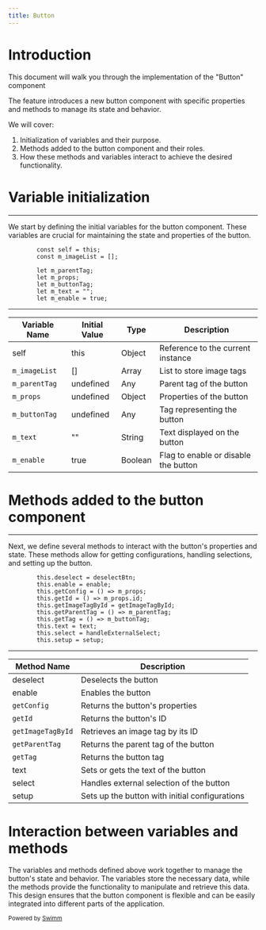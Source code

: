 ```yaml
---
title: Button
---
```

# Introduction

This document will walk you through the implementation of the "Button" component

The feature introduces a new button component with specific properties and methods to manage its state and behavior.

We will cover:

1. Initialization of variables and their purpose.
2. Methods added to the button component and their roles.
3. How these methods and variables interact to achieve the desired functionality.

# Variable initialization

<SwmSnippet path="/3dprojects/src/components/mambo-js/Button.js" line="4">

---

We start by defining the initial variables for the button component. These variables are crucial for maintaining the state and properties of the button.

```
		const self = this;
		const m_imageList = [];

		let m_parentTag;
		let m_props;
		let m_buttonTag;
		let m_text = "";
		let m_enable = true;
```

---

</SwmSnippet>

| Variable Name                                                                                                                           | Initial Value | Type    | Description                          |
| --------------------------------------------------------------------------------------------------------------------------------------- | ------------- | ------- | ------------------------------------ |
| self                                                                                                                                    | this          | Object  | Reference to the current instance    |
| <SwmToken path="/3dprojects/src/components/mambo-js/Button.js" pos="5:3:3" line-data="		const m_imageList = [];">`m_imageList`</SwmToken> | \[\]          | Array   | List to store image tags             |
| <SwmToken path="/3dprojects/src/components/mambo-js/Button.js" pos="7:3:3" line-data="		let m_parentTag;">`m_parentTag`</SwmToken>        | undefined     | Any     | Parent tag of the button             |
| <SwmToken path="/3dprojects/src/components/mambo-js/Button.js" pos="8:3:3" line-data="		let m_props;">`m_props`</SwmToken>                | undefined     | Object  | Properties of the button             |
| <SwmToken path="/3dprojects/src/components/mambo-js/Button.js" pos="9:3:3" line-data="		let m_buttonTag;">`m_buttonTag`</SwmToken>        | undefined     | Any     | Tag representing the button          |
| <SwmToken path="/3dprojects/src/components/mambo-js/Button.js" pos="10:3:3" line-data="		let m_text = &quot;&quot;;">`m_text`</SwmToken>  | ""            | String  | Text displayed on the button         |
| <SwmToken path="/3dprojects/src/components/mambo-js/Button.js" pos="11:3:3" line-data="		let m_enable = true;">`m_enable`</SwmToken>      | true          | Boolean | Flag to enable or disable the button |

# Methods added to the button component

<SwmSnippet path="3dprojects/src/components/mambo-js/Button.js" line="13">

---

Next, we define several methods to interact with the button's properties and state. These methods allow for getting configurations, handling selections, and setting up the button.

```
		this.deselect = deselectBtn;
		this.enable = enable;
		this.getConfig = () => m_props;
		this.getId = () => m_props.id;
		this.getImageTagById = getImageTagById;
		this.getParentTag = () => m_parentTag;
		this.getTag = () => m_buttonTag;
		this.text = text;
		this.select = handleExternalSelect;
		this.setup = setup;
```

---

</SwmSnippet>

| Method Name                                                                                                                                                  | Description                                    |
| ------------------------------------------------------------------------------------------------------------------------------------------------------------ | ---------------------------------------------- |
| deselect                                                                                                                                                     | Deselects the button                           |
| enable                                                                                                                                                       | Enables the button                             |
| <SwmToken path="/3dprojects/src/components/mambo-js/Button.js" pos="15:3:3" line-data="		this.getConfig = () =&gt; m_props;">`getConfig`</SwmToken>            | Returns the button's properties                |
| <SwmToken path="/3dprojects/src/components/mambo-js/Button.js" pos="16:3:3" line-data="		this.getId = () =&gt; m_props.id;">`getId`</SwmToken>                 | Returns the button's ID                        |
| <SwmToken path="/3dprojects/src/components/mambo-js/Button.js" pos="17:3:3" line-data="		this.getImageTagById = getImageTagById;">`getImageTagById`</SwmToken> | Retrieves an image tag by its ID               |
| <SwmToken path="/3dprojects/src/components/mambo-js/Calendar.js" pos="28:3:3" line-data="		this.getParentTag = () =&gt; self;">`getParentTag`</SwmToken>       | Returns the parent tag of the button           |
| <SwmToken path="/3dprojects/src/components/mambo-js/Input.js" pos="18:3:3" line-data="		this.getTag = () =&gt; m_inputTag;">`getTag`</SwmToken>                | Returns the button tag                         |
| text                                                                                                                                                         | Sets or gets the text of the button            |
| select                                                                                                                                                       | Handles external selection of the button       |
| setup                                                                                                                                                        | Sets up the button with initial configurations |

# Interaction between variables and methods

The variables and methods defined above work together to manage the button's state and behavior. The variables store the necessary data, while the methods provide the functionality to manipulate and retrieve this data. This design ensures that the button component is flexible and can be easily integrated into different parts of the application.

<SwmMeta version="3.0.0" repo-id="Z2l0aHViJTNBJTNBM2QtcHJvamVjdHMlM0ElM0FFdmVyanIxOA==" repo-name="3d-projects"><sup>Powered by [Swimm](https://app.swimm.io/)</sup></SwmMeta>
